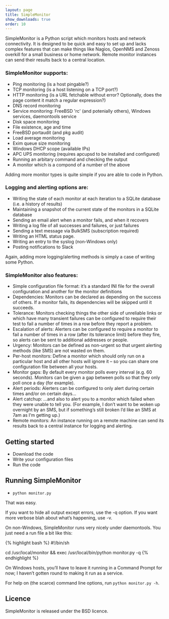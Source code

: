 ```yaml
---
layout: page
title: SimpleMonitor
show_downloads: true
order: 10
---
```


SimpleMonitor is a Python script which monitors hosts and network connectivity. It is designed to be quick and easy to set up and lacks complex features that can make things like Nagios, OpenNMS and Zenoss overkill for a small business or home network. Remote monitor instances can send their results back to a central location.

### SimpleMonitor supports:

* Ping monitoring (is a host pingable?)
* TCP monitoring (is a host listening on a TCP port?)
* HTTP monitoring (is a URL fetchable without error? Optionally, does the page content it match a regular expression?)
* DNS record monitoring
* Service monitoring: FreeBSD 'rc' (and potenially others), Windows services, daemontools service
* Disk space monitoring
* File existence, age and time
* FreeBSD portaudit (and pkg audit)
* Load average monitoring
* Exim queue size monitoring
* Windows DHCP scope (available IPs)
* APC UPS monitoring (requires apcupsd to be installed and configured)
* Running an arbitary command and checking the output
* A monitor which is a compond of a number of the above

Adding more monitor types is quite simple if you are able to code in Python.

### Logging and alerting options are:

* Writing the state of each monitor at each iteration to a SQLite database (i.e. a history of results)
* Maintaining a snapshot of the current state of the monitors in a SQLite database
* Sending an email alert when a monitor fails, and when it recovers
* Writing a log file of all successes and failures, or just failures
* Sending a text message via BulkSMS (subscription required)
* Writing an HTML status page.
* Writing an entry to the syslog (non-Windows only)
* Posting notifications to Slack

Again, adding more logging/alerting methods is simply a case of writing some Python.

### SimpleMonitor also features:

* Simple configuration file format: it’s a standard INI file for the overall configuration and another for the monitor definitions
* Dependencies: Monitors can be declared as depending on the success of others. If a monitor fails, its dependencies will be skipped until it succeeds.
* Tolerance: Monitors checking things the other side of unreliable links or which have many transient failures can be configured to require their test to fail a number of times in a row before they report a problem.
* Escalation of alerts: Alerters can be configured to require a monitor to fail a number of times in a row (after its tolerance limit) before they fire, so alerts can be sent to additional addresses or people.
* Urgency: Monitors can be defined as non-urgent so that urgent alerting methods (like SMS) are not wasted on them.
* Per-host monitors: Define a monitor which should only run on a particular host and all other hosts will ignore it – so you can share one configuration file between all your hosts.
* Monitor gaps: By default every monitor polls every interval (e.g. 60 seconds). Monitors can be given a gap between polls so that they only poll once a day (for example).
* Alert periods: Alerters can be configured to only alert during certain times and/or on certain days…
* Alert catchup: …and also to alert you to a monitor which failed when they were unable to tell you. (For example, I don’t want to be woken up overnight by an SMS, but if something’s still broken I’d like an SMS at 7am as I’m getting up.)
* Remote monitors: An instance running on a remote machine can send its results back to a central instance for logging and alerting.

## Getting started

* Download the code
* Write your configuration files
* Run the code

## Running SimpleMonitor

* `python monitor.py`

That was easy.

If you want to hide all output except errors, use the -q option. If you want more verbose blah about what’s happening, use -v.

On non-Windows, SimpleMonitor runs very nicely under daemontools. You just need a run file a bit like this:

{% highlight bash %}
#!/bin/sh

cd /usr/local/monitor && exec /usr/local/bin/python monitor.py -q
{% endhighlight %}

On Windows hosts, you’ll have to leave it running in a Command Prompt for now; I haven’t gotten round to making it run as a service.

For help on (the scarce) command line options, run `python monitor.py -h`.

## Licence
SimpleMonitor is released under the BSD licence.


